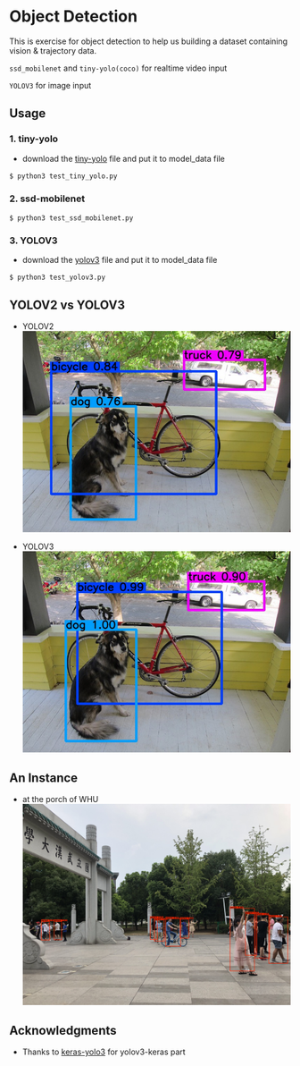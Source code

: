 # Object Detection
This is exercise for object detection to help us building a dataset containing vision & trajectory data.

```ssd_mobilenet``` and ```tiny-yolo(coco)``` for realtime video input

```YOLOV3``` for image input


## Usage

### 1. tiny-yolo

* download the [tiny-yolo](https://drive.google.com/file/d/14-5ZojD1HSgMKnv6_E3WUcBPxaVm52X2/view?usp=sharing) file and put it to model_data file

```baash 
$ python3 test_tiny_yolo.py 
```

### 2. ssd-mobilenet

```baash 
$ python3 test_ssd_mobilenet.py 
```

### 3. YOLOV3

* download the [yolov3](https://drive.google.com/open?id=1vdD9TPiTWqvPxtCXdbVSKKksSdu0j_Hn) file and put it to model_data file

```baash 
$ python3 test_yolov3.py 
```

## YOLOV2 vs YOLOV3

* YOLOV2
![YOLOV2](/out/dog2.jpg)


* YOLOV3
![YOLOV2](/out/dog.jpg)

## An Instance
* at the porch of WHU
![YOLOV2](/out/porch.jpg)

## Acknowledgments

* Thanks to [keras-yolo3](https://github.com/qqwweee/keras-yolo3) for yolov3-keras part